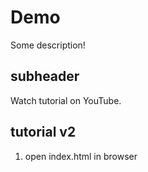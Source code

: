 # Demo

Some description!

## subheader

Watch tutorial on YouTube.

## tutorial v2

1. open index.html in browser

